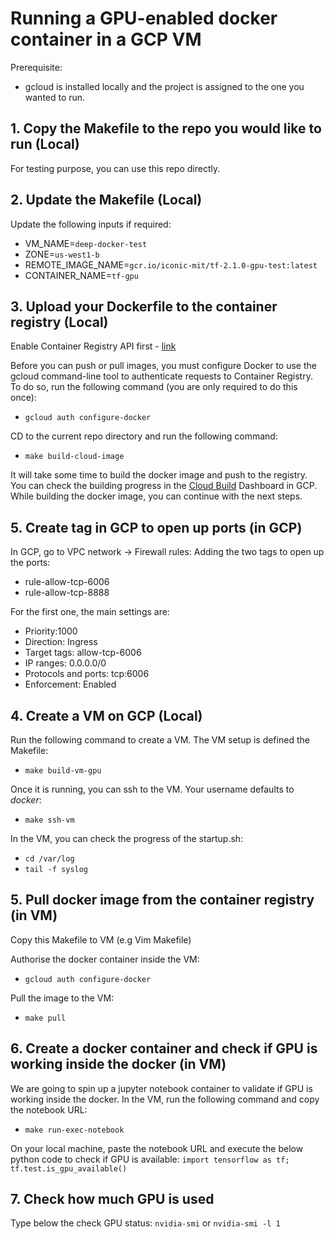 # Running a GPU-enabled docker container in a GCP VM
Prerequisite:
* gcloud is installed locally and the project is assigned to the one you wanted to run.

## 1. Copy the Makefile to the repo you would like to run (Local)
For testing purpose, you can use this repo directly.
## 2. Update the Makefile  (Local)

Update the following inputs if required:

* VM_NAME=`deep-docker-test`
* ZONE=`us-west1-b`
* REMOTE_IMAGE_NAME=`gcr.io/iconic-mit/tf-2.1.0-gpu-test:latest`
* CONTAINER_NAME=`tf-gpu`

## 3. Upload your Dockerfile to the container registry (Local)

Enable Container Registry API first - [link](https://cloud.google.com/container-registry/docs/quickstart?hl=en_GB)

Before you can push or pull images, 
you must configure Docker to use the gcloud command-line tool to authenticate requests to Container Registry. To do so, run the following command (you are only required to do this once):
* `gcloud auth configure-docker`

CD to the current repo directory and run the following command:
* `make build-cloud-image`

It will take some time to build the docker image and push to the registry.
You can check the building progress in the 
[Cloud Build](https://console.cloud.google.com/cloud-build/builds?project=iconic-mit) Dashboard in GCP.
While building the docker image, you can continue with the next steps.

## 5. Create tag in GCP to open up ports (in GCP)
In GCP, go to VPC network -> Firewall rules:
Adding the two tags to open up the ports:
* rule-allow-tcp-6006
* rule-allow-tcp-8888

For the first one, the main settings are:
* Priority:1000
* Direction: Ingress
* Target tags: allow-tcp-6006
* IP ranges: 0.0.0.0/0
* Protocols and ports: tcp:6006 
* Enforcement: Enabled

## 4. Create a VM on GCP (Local)
Run the following command to create a VM. The VM setup is defined the Makefile:
* `make build-vm-gpu`

Once it is running, you can ssh to the VM. Your username defaults to *docker*:
* `make ssh-vm` 

In the VM, you can check the progress of the startup.sh:
* `cd /var/log`
* `tail -f syslog`

## 5. Pull docker image from the container registry (in VM)
Copy this Makefile to VM (e.g Vim Makefile)

Authorise the docker container inside the VM:
* `gcloud auth configure-docker`

Pull the image to the VM:
* `make pull`

## 6. Create a docker container and check if GPU is working inside the docker (in VM)
We are going to spin up a jupyter notebook container to validate if GPU is working inside the docker.
In the VM, run the following command and copy the notebook URL:
* `make run-exec-notebook`

On your local machine, paste the notebook URL and execute the below python code 
to check if GPU is available:
 ```import tensorflow as tf; tf.test.is_gpu_available()```

## 7. Check how much GPU is used
Type below the check GPU status:
`nvidia-smi`  or `nvidia-smi -l 1`

